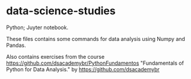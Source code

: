 # data-science-studies

Python; Juyter notebook.

These files contains some commands for data analysis using Numpy and Pandas.

Also contains exercises from the course https://github.com/dsacademybr/PythonFundamentos "Fundamentals of Python for Data Analysis." by https://github.com/dsacademybr
